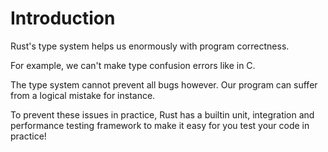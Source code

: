 # Introduction

Rust's type system helps us enormously with program correctness.

For example, we can't make type confusion errors like in C.

The type system cannot prevent all bugs however. Our program can suffer
from a logical mistake for instance.

To prevent these issues in practice, Rust has a builtin unit, integration and
performance testing framework to make it easy for you test your code in
practice!
